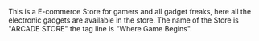 This is a E-commerce Store for gamers and all gadget freaks, here all the electronic gadgets are available in the store. The name of the Store is "ARCADE STORE"  the tag line is "Where Game Begins".
